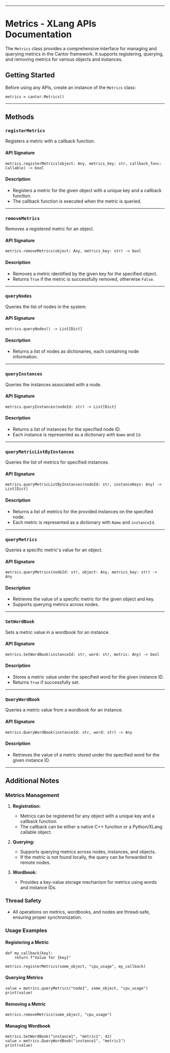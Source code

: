 
---

# Metrics - XLang APIs Documentation

The `Metrics` class provides a comprehensive interface for managing and querying metrics in the Cantor framework. It supports registering, querying, and removing metrics for various objects and instances.

## Getting Started

Before using any APIs, create an instance of the `Metrics` class:
```xlang
metrics = cantor.Metrics()
```

---

## Methods

### `registerMetrics`
Registers a metric with a callback function.

#### API Signature
```xlang
metrics.registerMetrics(object: Any, metrics_key: str, callback_func: Callable) -> bool
```

#### Description
- Registers a metric for the given object with a unique key and a callback function.
- The callback function is executed when the metric is queried.

---

### `removeMetrics`
Removes a registered metric for an object.

#### API Signature
```xlang
metrics.removeMetrics(object: Any, metrics_key: str) -> bool
```

#### Description
- Removes a metric identified by the given key for the specified object.
- Returns `True` if the metric is successfully removed, otherwise `False`.

---

### `queryNodes`
Queries the list of nodes in the system.

#### API Signature
```xlang
metrics.queryNodes() -> List[Dict]
```

#### Description
- Returns a list of nodes as dictionaries, each containing node information.

---

### `queryInstances`
Queries the instances associated with a node.

#### API Signature
```xlang
metrics.queryInstances(nodeId: str) -> List[Dict]
```

#### Description
- Returns a list of instances for the specified node ID.
- Each instance is represented as a dictionary with `Name` and `Id`.

---

### `queryMetricListByInstances`
Queries the list of metrics for specified instances.

#### API Signature
```xlang
metrics.queryMetricListByInstances(nodeId: str, instanceKeys: Any) -> List[Dict]
```

#### Description
- Returns a list of metrics for the provided instances on the specified node.
- Each metric is represented as a dictionary with `Name` and `instanceId`.

---

### `queryMetrics`
Queries a specific metric's value for an object.

#### API Signature
```xlang
metrics.queryMetrics(nodeId: str, object: Any, metrics_key: str) -> Any
```

#### Description
- Retrieves the value of a specific metric for the given object and key.
- Supports querying metrics across nodes.

---

### `SetWordBook`
Sets a metric value in a wordbook for an instance.

#### API Signature
```xlang
metrics.SetWordBook(instanceId: str, word: str, metric: Any) -> bool
```

#### Description
- Stores a metric value under the specified word for the given instance ID.
- Returns `True` if successfully set.

---

### `QueryWordBook`
Queries a metric value from a wordbook for an instance.

#### API Signature
```xlang
metrics.QueryWordBook(instanceId: str, word: str) -> Any
```

#### Description
- Retrieves the value of a metric stored under the specified word for the given instance ID.

---

## Additional Notes

### Metrics Management
1. **Registration:**
   - Metrics can be registered for any object with a unique key and a callback function.
   - The callback can be either a native C++ function or a Python/XLang callable object.

2. **Querying:**
   - Supports querying metrics across nodes, instances, and objects.
   - If the metric is not found locally, the query can be forwarded to remote nodes.

3. **Wordbook:**
   - Provides a key-value storage mechanism for metrics using words and instance IDs.

### Thread Safety
- All operations on metrics, wordbooks, and nodes are thread-safe, ensuring proper synchronization.

### Usage Examples
#### Registering a Metric
```xlang
def my_callback(key):
    return f"Value for {key}"

metrics.registerMetrics(some_object, "cpu_usage", my_callback)
```

#### Querying Metrics
```xlang
value = metrics.queryMetrics("node1", some_object, "cpu_usage")
print(value)
```

#### Removing a Metric
```xlang
metrics.removeMetrics(some_object, "cpu_usage")
```

#### Managing Wordbook
```xlang
metrics.SetWordBook("instance1", "metric1", 42)
value = metrics.QueryWordBook("instance1", "metric1")
print(value)
```
